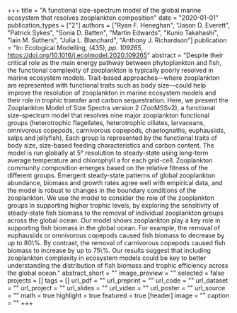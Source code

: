 +++
title = "A functional size-spectrum model of the global marine ecosystem that resolves zooplankton composition"
date = "2020-01-01"
publication_types = ["2"]
authors = ["Ryan F. Heneghan", "Jason D. Everett", "Patrick Sykes", "Sonia D. Batten", "Martin Edwards", "Kunio Takahashi", "Iain M. Suthers", "Julia L. Blanchard", "Anthony J. Richardson"]
publication = "In: Ecological Modelling, (435), _pp. 109265_, https://doi.org/10.1016/j.ecolmodel.2020.109265"
abstract = "Despite their critical role as the main energy pathway between phytoplankton and fish, the functional complexity of zooplankton is typically poorly resolved in marine ecosystem models. Trait-based approaches—where zooplankton are represented with functional traits such as body size—could help improve the resolution of zooplankton in marine ecosystem models and their role in trophic transfer and carbon sequestration. Here, we present the Zooplankton Model of Size Spectra version 2 (ZooMSSv2), a functional size-spectrum model that resolves nine major zooplankton functional groups (heterotrophic flagellates, heterotrophic ciliates, larvaceans, omnivorous copepods, carnivorous copepods, chaetognaths, euphausiids, salps and jellyfish). Each group is represented by the functional traits of body size, size-based feeding characteristics and carbon content. The model is run globally at 5° resolution to steady-state using long-term average temperature and chlorophyll a for each grid-cell. Zooplankton community composition emerges based on the relative fitness of the different groups. Emergent steady-state patterns of global zooplankton abundance, biomass and growth rates agree well with empirical data, and the model is robust to changes in the boundary conditions of the zooplankton. We use the model to consider the role of the zooplankton groups in supporting higher trophic levels, by exploring the sensitivity of steady-state fish biomass to the removal of individual zooplankton groups across the global ocean. Our model shows zooplankton play a key role in supporting fish biomass in the global ocean. For example, the removal of euphausiids or omnivorous copepods caused fish biomass to decrease by up to 80\\%. By contrast, the removal of carnivorous copepods caused fish biomass to increase by up to 75\\%. Our results suggest that including zooplankton complexity in ecosystem models could be key to better understanding the distribution of fish biomass and trophic efficiency across the global ocean."
abstract_short = ""
image_preview = ""
selected = false
projects = []
tags = []
url_pdf = ""
url_preprint = ""
url_code = ""
url_dataset = ""
url_project = ""
url_slides = ""
url_video = ""
url_poster = ""
url_source = ""
math = true
highlight = true
featured = true
[header]
image = ""
caption = ""
+++
